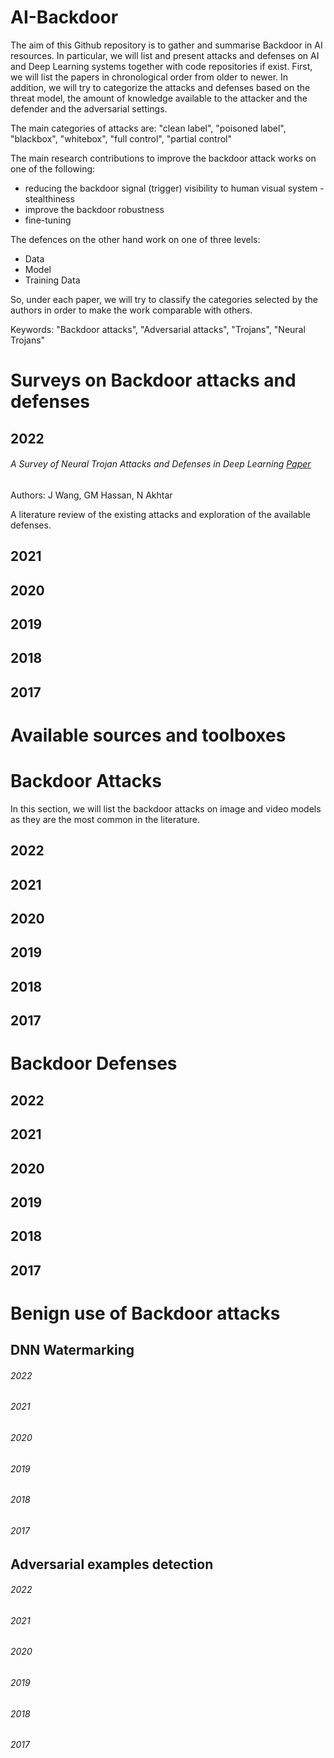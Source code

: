 # AI-Backdoor
The aim of this Github repository is to gather and summarise Backdoor in AI resources. In particular, we will list and present attacks and defenses on AI and Deep Learning systems together with code repositories if exist.
First, we will list the papers in chronological order from older to newer.
In addition, we will try to categorize the attacks and defenses based on the threat model, the amount of knowledge available to the attacker and the defender and the adversarial settings.

The main categories of attacks are: "clean label", "poisoned label", "blackbox", "whitebox", "full control", "partial control"

The main research contributions to improve the backdoor attack works on one of the following:
* reducing the backdoor signal (trigger) visibility to human visual system - stealthiness
* improve the backdoor robustness
* fine-tuning

The defences on the other hand work on one of three levels:
* Data
* Model
* Training Data


So, under each paper, we will try to classify the categories selected by the authors in order to make the work comparable with others.

Keywords: "Backdoor attacks", "Adversarial attacks", "Trojans", "Neural Trojans"

# Surveys on Backdoor attacks and defenses
## 2022
###### A Survey of Neural Trojan Attacks and Defenses in Deep Learning [Paper](https://arxiv.org/pdf/2202.07183)
  Authors: J Wang, GM Hassan, N Akhtar

  A literature review of the existing attacks and exploration of the available defenses.

## 2021

## 2020

## 2019

## 2018

## 2017


# Available sources and toolboxes

# Backdoor Attacks
In this section, we will list the backdoor attacks on image and video models as they are the most common in the literature.
## 2022

## 2021

## 2020

## 2019

## 2018

## 2017


# Backdoor Defenses

## 2022

## 2021

## 2020

## 2019

## 2018

## 2017


# Benign use of Backdoor attacks
## DNN Watermarking

###### 2022

###### 2021

###### 2020

###### 2019

###### 2018

###### 2017

## Adversarial examples detection
###### 2022

###### 2021

###### 2020

###### 2019

###### 2018

###### 2017

